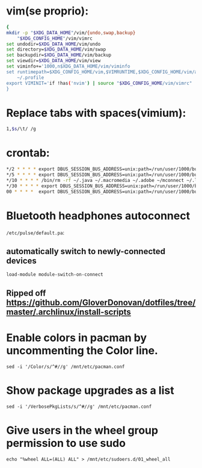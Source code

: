 # vim(se proprio):
``` sh
{
mkdir -p "$XDG_DATA_HOME"/vim/{undo,swap,backup}
	"$XDG_CONFIG_HOME"/vim/vimrc
set undodir=$XDG_DATA_HOME/vim/undo
set directory=$XDG_DATA_HOME/vim/swap
set backupdir=$XDG_DATA_HOME/vim/backup
set viewdir=$XDG_DATA_HOME/vim/view
set viminfo+='1000,n$XDG_DATA_HOME/vim/viminfo
set runtimepath=$XDG_CONFIG_HOME/vim,$VIMRUNTIME,$XDG_CONFIG_HOME/vim/after
	~/.profile
export VIMINIT='if !has('nvim') | source "$XDG_CONFIG_HOME/vim/vimrc" | endif'
}
```

# Replace tabs with spaces(vimium):
``` sh
1,$s/\t/ /g
```

# crontab:
``` sh
*/2 * * * * export DBUS_SESSION_BUS_ADDRESS=unix:path=/run/user/1000/bus; export DISPLAY=:0; . ~/.profile; /usr/bin/mw sync
*/5 * * * * export DBUS_SESSION_BUS_ADDRESS=unix:path=/run/user/1000/bus; export DISPLAY=:0; . ~/.profile; ~/.local/bin/cron/cronbat
*/10 * * * * /bin/rm -rf ~/.java ~/.macromedia ~/.adobe ~/mconnect ~/.local/state
*/30 * * * * export DBUS_SESSION_BUS_ADDRESS=unix:path=/run/user/1000/bus; export DISPLAY=:0; . ~/.profile; ~/.local/bin/cron/feedup
00 * * * *  export DBUS_SESSION_BUS_ADDRESS=unix:path=/run/user/1000/bus; export DISPLAY=:0; . ~/.profile; ~/.local/bin/cron/checkup
```

# Bluetooth headphones autoconnect
`/etc/pulse/default.pa`:
## automatically switch to newly-connected devices
`load-module module-switch-on-connect`

## Ripped off https://github.com/GloverDonovan/dotfiles/tree/master/.archlinux/install-scripts
# Enable colors in pacman by uncommenting the Color line.
`sed -i '/Color/s/^#//g' /mnt/etc/pacman.conf`
# Show package upgrades as a list
`sed -i '/VerbosePkgLists/s/^#//g' /mnt/etc/pacman.conf`
# Give users in the wheel group permission to use sudo
`echo "%wheel ALL=(ALL) ALL" > /mnt/etc/sudoers.d/01_wheel_all`
